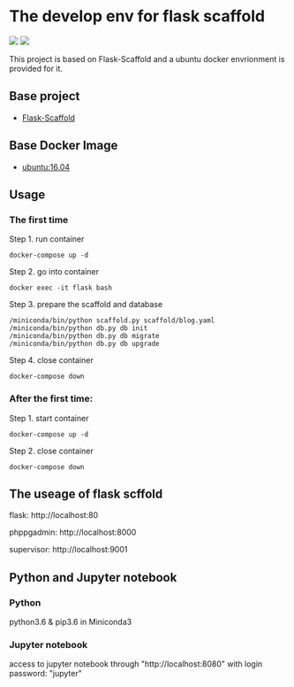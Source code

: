 
# The develop env for flask scaffold

[![](https://images.microbadger.com/badges/image/mikesino/flask-scaffold-with-docker.svg)](https://microbadger.com/images/mikesino/flask-scaffold-with-docker "Get your own image badge on microbadger.com")
[![](https://images.microbadger.com/badges/version/mikesino/flask-scaffold-with-docker.svg)](https://microbadger.com/images/mikesino/flask-scaffold-with-docker "Get your own version badge on microbadger.com")

This project is based on Flask-Scaffold and a ubuntu docker envrionment is provided for it.


## Base project
* [Flask-Scaffold](https://github.com/Leo-G/Flask-Scaffold)

## Base Docker Image
* [ubuntu:16.04](https://registry.hub.docker.com/u/library/ubuntu/)

## Usage
### The first time 

Step 1. run container

```
docker-compose up -d
```

Step 2. go into container

```
docker exec -it flask bash
```

Step 3. prepare the scaffold and database

```
/miniconda/bin/python scaffold.py scaffold/blog.yaml
/miniconda/bin/python db.py db init
/miniconda/bin/python db.py db migrate
/miniconda/bin/python db.py db upgrade
```

Step 4. close container

```
docker-compose down
```

### After the first time:

Step 1. start container

```
docker-compose up -d
```

Step 2. close container

```
docker-compose down
```

## The useage of flask scffold

flask: http://localhost:80

phppgadmin: http://localhost:8000

supervisor: http://localhost:9001

## Python and Jupyter notebook

### Python 
python3.6 & pip3.6 in Miniconda3

### Jupyter notebook

access to jupyter notebook through "http://localhost:8080" with login password: "jupyter"

